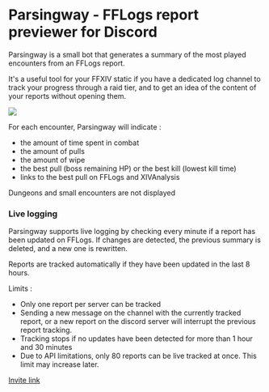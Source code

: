 # Parsingway - FFLogs report previewer for Discord

Parsingway is a small bot that generates a summary of the most played encounters from an FFLogs report.

It's a useful tool for your FFXIV static if you have a dedicated log channel to track your progress through a raid tier, and to get an idea of the content of your reports without opening them.

<img src="https://i.imgur.com/52eRX0o.png">

For each encounter, Parsingway will indicate :

- the amount of time spent in combat
- the amount of pulls
- the amount of wipe
- the best pull (boss remaining HP) or the best kill (lowest kill time)
- links to the best pull on FFLogs and XIVAnalysis

Dungeons and small encounters are not displayed

### Live logging

Parsingway supports live logging by checking every minute if a report has been updated on FFLogs. If changes are detected, the previous summary is deleted, and a new one is rewritten.

Reports are tracked automatically if they have been updated in the last 8 hours.

Limits :
- Only one report per server can be tracked
- Sending a new message on the channel with the currently tracked report, or a new report on the discord server will interrupt the previous report tracking.
- Tracking stops if no updates have been detected for more than 1 hour and 30 minutes
- Due to API limitations, only 80 reports can be live tracked at once. This limit may increase later.

[Invite link](https://discord.com/oauth2/authorize?client_id=1225561517244547112)

